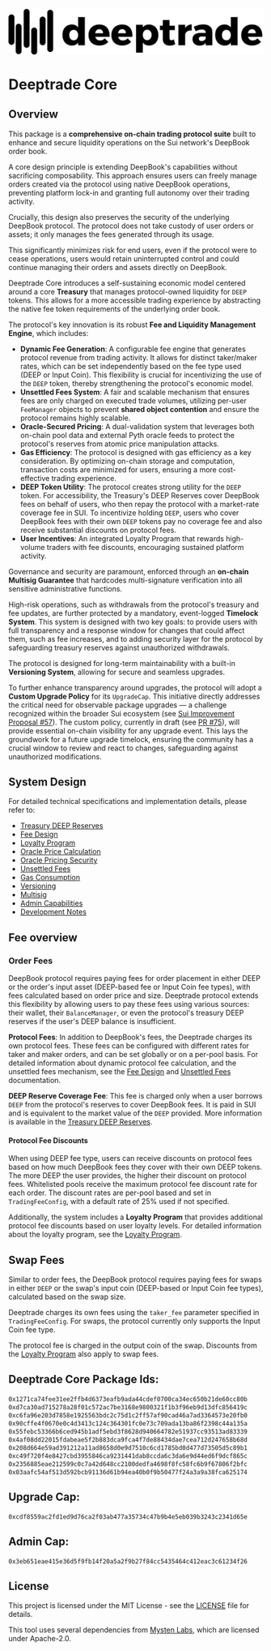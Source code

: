 <p align="center">
  <img src="./assets/sui-deeptrade-dynamic-logo.svg" alt="Sui Deeptrade Logo" style="border: none; background: transparent;">
</p>

# Deeptrade Core

## Overview

This package is a **comprehensive on-chain trading protocol suite** built to enhance and secure liquidity operations on the Sui network's DeepBook order book.

A core design principle is extending DeepBook's capabilities without sacrificing composability. This approach ensures users can freely manage orders created via the protocol using native DeepBook operations, preventing platform lock-in and granting full autonomy over their trading activity.

Crucially, this design also preserves the security of the underlying DeepBook protocol. The protocol does not take custody of user orders or assets; it only manages the fees generated through its usage.

This significantly minimizes risk for end users, even if the protocol were to cease operations, users would retain uninterrupted control and could continue managing their orders and assets directly on DeepBook.

Deeptrade Core introduces a self-sustaining economic model centered around a core **Treasury** that manages protocol-owned liquidity for `DEEP` tokens. This allows for a more accessible trading experience by abstracting the native fee token requirements of the underlying order book.

The protocol's key innovation is its robust **Fee and Liquidity Management Engine**, which includes:

- **Dynamic Fee Generation**: A configurable fee engine that generates protocol revenue from trading activity. It allows for distinct taker/maker rates, which can be set independently based on the fee type used (DEEP or Input Coin). This flexibility is crucial for incentivizing the use of the `DEEP` token, thereby strengthening the protocol's economic model.
- **Unsettled Fees System**: A fair and scalable mechanism that ensures fees are only charged on executed trade volumes, utilizing per-user `FeeManager` objects to prevent **shared object contention** and ensure the protocol remains highly scalable.
- **Oracle-Secured Pricing**: A dual-validation system that leverages both on-chain pool data and external Pyth oracle feeds to protect the protocol's reserves from atomic price manipulation attacks.
- **Gas Efficiency**: The protocol is designed with gas efficiency as a key consideration. By optimizing on-chain storage and computation, transaction costs are minimized for users, ensuring a more cost-effective trading experience.
- **DEEP Token Utility**: The protocol creates strong utility for the `DEEP` token. For accessibility, the Treasury's DEEP Reserves cover DeepBook fees on behalf of users, who then repay the protocol with a market-rate coverage fee in SUI. To incentivize holding `DEEP`, users who cover DeepBook fees with their own `DEEP` tokens pay no coverage fee and also receive substantial discounts on protocol fees.
- **User Incentives**: An integrated Loyalty Program that rewards high-volume traders with fee discounts, encouraging sustained platform activity.

Governance and security are paramount, enforced through an **on-chain Multisig Guarantee** that hardcodes multi-signature verification into all sensitive administrative functions.

High-risk operations, such as withdrawals from the protocol's treasury and fee updates, are further protected by a mandatory, event-logged **Timelock System**. This system is designed with two key goals: to provide users with full transparency and a response window for changes that could affect them, such as fee increases, and to adding security layer for the protocol by safeguarding treasury reserves against unauthorized withdrawals.

The protocol is designed for long-term maintainability with a built-in **Versioning System**, allowing for secure and seamless upgrades.

To further enhance transparency around upgrades, the protocol will adopt a **Custom Upgrade Policy** for its `UpgradeCap`. This initiative directly addresses the critical need for observable package upgrades — a challenge recognized within the broader Sui ecosystem (see [Sui Improvement Proposal #57](https://github.com/sui-foundation/sips/pull/57/files)). The custom policy, currently in draft (see [PR #75](https://github.com/DeeptradeProtocol/deeptrade-core/pull/75)), will provide essential on-chain visibility for any upgrade event. This lays the groundwork for a future upgrade timelock, ensuring the community has a crucial window to review and react to changes, safeguarding against unauthorized modifications.

## System Design

For detailed technical specifications and implementation details, please refer to:

- [Treasury DEEP Reserves](docs/treasury_deep_reserves.md)
- [Fee Design](docs/fee-design.md)
- [Loyalty Program](docs/loyalty.md)
- [Oracle Price Calculation](docs/oracle-price-calculation.md)
- [Oracle Pricing Security](docs/oracle-pricing-security.md)
- [Unsettled Fees](docs/unsettled-fees.md)
- [Gas Consumption](docs/gas-consumption.md)
- [Versioning](docs/versioning.md)
- [Multisig](docs/multisig.md)
- [Admin Capabilities](docs/admin.md)
- [Development Notes](docs/dev-notes.md)

## Fee overview

### Order Fees

DeepBook protocol requires paying fees for order placement in either DEEP or the order's input asset (DEEP-based fee or Input Coin fee types), with fees calculated based on order price and size. Deeptrade protocol extends this flexibility by allowing users to pay these fees using various sources: their wallet, their `BalanceManager`, or even the protocol's treasury DEEP reserves if the user's DEEP balance is insufficient.

**Protocol Fees**: In addition to DeepBook's fees, the Deeptrade charges its own protocol fees. These fees can be configured with different rates for taker and maker orders, and can be set globally or on a per-pool basis.
For detailed information about dynamic protocol fee calculation, and the unsettled fees mechanism, see the [Fee Design](docs/fee-design.md) and [Unsettled Fees](docs/unsettled-fees.md) documentation.

**DEEP Reserve Coverage Fee**: This fee is charged only when a user borrows `DEEP` from the protocol's reserves to cover DeepBook fees. It is paid in SUI and is equivalent to the market value of the `DEEP` provided. More information is available in the [Treasury DEEP Reserves](docs/treasury_deep_reserves.md).

#### Protocol Fee Discounts

When using DEEP fee type, users can receive discounts on protocol fees based on how much DeepBook fees they cover with their own DEEP tokens. The more DEEP the user provides, the higher their discount on protocol fees.
Whitelisted pools receive the maximum protocol fee discount rate for each order. The discount rates are per-pool based and set in `TradingFeeConfig`, with a default rate of 25% used if not specified.

Additionally, the system includes a **Loyalty Program** that provides additional protocol fee discounts based on user loyalty levels. For detailed information about the loyalty program, see the [Loyalty Program](docs/loyalty.md).

## Swap Fees

Similar to order fees, the DeepBook protocol requires paying fees for swaps in either `DEEP` or the swap's input coin (DEEP-based or Input Coin fee types), calculated based on the swap size.

Deeptrade charges its own fees using the `taker_fee` parameter specified in `TradingFeeConfig`. For swaps, the protocol currently only supports the Input Coin fee type.

The protocol fee is charged in the output coin of the swap.
Discounts from the [Loyalty Program](docs/loyalty.md) also apply to swap fees.

## Deeptrade Core Package Ids:

```
0x1271ca74fee31ee2ffb4d6373eafb9ada44cdef0700ca34ec650b21de60cc80b
0xd7ca30ad715278a28f01c572ac7be3168e9800321f1b3f96eb9d13dfc856419c
0xc6fa96e203d7858e1925563bdc2c75d1c2ff57af90cad46a7ad3364573e20fb0
0x90cffe4f0670e0c4d3413c124c364301fc0e73c709ada13ba86f2398c44a135a
0x55febc53366b6ced945b1adf5ebd3f8628d940664782e51937cc93513ad83339
0x4af08dd22015fdabeae5f2b883dca9fca4f7de88434dae7cea712d247658b68d
0x208d664e59ad391212a11ad8658d0e9d7510c6cd1785bd0d477d73505d5c89b1
0xc49f720f4e8427cbd3955846ca9231441dab8ccda6c3da6e9d44ed6f9dcf865c
0x2356885eae212599c0c7a42d648cc2100dedfa4698f8fc58fc6b9f67806f2bfc
0x03aafc54af513d592bcb91136d61b94ea40b0f9b50477f24a3a9a38fca625174
```

## Upgrade Cap:

```
0xcdf8559ac2fd1ed9d76ca2f03ab477a35734c47b9b4e5eb039b3243c2341d65e
```

## Admin Cap:

```
0x3eb651eae415e36d5f9fb14f20a5a2f9b27f84cc5435464c412eac3c61234f26
```

## License

This project is licensed under the MIT License - see the [LICENSE](LICENSE.md) file for details.

This tool uses several dependencies from [Mysten Labs](https://github.com/MystenLabs/sui), which are licensed under Apache-2.0.
